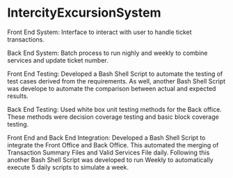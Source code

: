 # IntercityExcursionSystem

Front End System: 
Interface to interact with user to handle ticket transactions.

Back End System: 
Batch process to run nighly and weekly to combine services and update ticket number. 

Front End Testing: 
Developed a Bash Shell Script to automate the testing of test cases derived from the requirements. As well, another Bash Shell Script was develope to automate the comparison between actual and expected results.

Back End Testing:
Used white box unit testing methods for the Back office. These methods were decision coverage testing and basic block coverage testing.

Front End and Back End Integration:
Developed a Bash Shell Script to integrate the Front Office and Back Office. This automated the merging of Transaction Summary Files and Valid Services File daily. Following this another Bash Shell Script was developed to run Weekly to automatically execute 5 daily scripts to simulate a week. 
